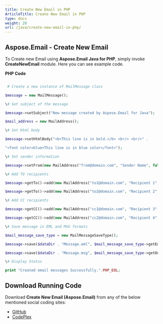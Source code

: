 ```yaml
---
title: Create New Email in PHP
ArticleTitle: Create New Email in PHP
type: docs
weight: 20
url: /java/create-new-email-in-php/
---
```


## **Aspose.Email - Create New Email**
To Create new Email using **Aspose.Email Java for PHP**, simply invoke **CreateNewEmail** module. Here you can see example code.

**PHP Code**

``` php

 # Create a new instance of MailMessage class

$message = new MailMessage();

\# Set subject of the message

$message->setSubject("New message created by Aspose.Email for Java");

$mail_address = new MailAddress();

\# Set Html body

$message->setHtmlBody("<b>This line is in bold.</b> <br/> <br/>" .

"<font color=blue>This line is in blue color</font>");

\# Set sender information

$message->setFrom(new MailAddress("from@domain.com", "Sender Name", false));

\# Add TO recipients

$message->getTo()->add(new MailAddress("to1@domain.com", "Recipient 1", false));

$message->getTo()->add(new MailAddress("to2@domain.com", "Recipient 2", false));

\# Add CC recipients

$message->getCC()->add(new MailAddress("cc1@domain.com", "Recipient 3", false));

$message->getCC()->add(new MailAddress("cc2@domain.com", "Recipient 4", false));

\# Save message in EML and MSG formats

$mail_message_save_type = new MailMessageSaveType();

$message->save($dataDir . "Message.eml", $mail_message_save_type->getEmlFormat());

$message->save($dataDir . "Message.msg", $mail_message_save_type->getOutlookMessageFormat());

\# Display Status

print "Created email messages Successfully.".PHP_EOL;


```
## **Download Running Code**
Download **Create New Email (Aspose.Email)** from any of the below mentioned social coding sites:

- [GitHub](https://github.com/aspose-email/Aspose.Email-for-Java/blob/master/Plugins/Aspose_Email_Java_for_PHP/src/aspose/email/ProgrammingEmail/CreateNewEmail.php)
- [CodePlex](https://asposeemailjavaphp.codeplex.com/SourceControl/latest#src/aspose/email/ProgrammingEmail/CreateNewEmail.php)
